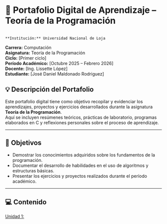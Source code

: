 # 📘 Portafolio Digital de Aprendizaje – Teoría de la Programación
                                                            **Institución:** Universidad Nacional de Loja  
**Carrera:** Computación  
**Asignatura:** Teoría de la Programación  
**Ciclo:** [Primer ciclo]  
**Período Académico:** [Octubre 2025 – Febrero 2026]  
**Docente:** [Ing. Lissette López]  
**Estudiante:** [José Daniel Maldonado Rodriguez]  



## 💡 **Descripción del Portafolio**

Este portafolio digital tiene como objetivo recopilar y evidenciar los aprendizajes, proyectos y ejercicios desarrollados durante la asignatura **Teoría de la Programación**.  
Aquí se incluyen resúmenes teóricos, prácticas de laboratorio, programas elaborados en C y reflexiones personales sobre el proceso de aprendizaje.

---

## 🧠 **Objetivos**

- Demostrar los conocimientos adquiridos sobre los fundamentos de la programación.  
- Documentar el desarrollo de habilidades en el uso de algoritmos y estructuras básicas.  
- Presentar los ejercicios y proyectos realizados durante el período académico.

---

## 💻 **Contenido**
[Unidad 1:](Unidad1.md) 


